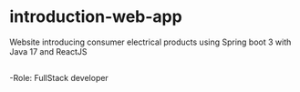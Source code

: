# introduction-web-app
Website introducing consumer electrical products using Spring boot 3 with Java 17 and ReactJS
##
-Role: FullStack developer
